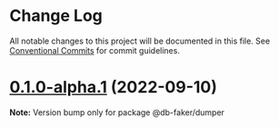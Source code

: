 # Change Log

All notable changes to this project will be documented in this file.
See [Conventional Commits](https://conventionalcommits.org) for commit guidelines.

# [0.1.0-alpha.1](https://github.com/syneki/db-faker/compare/@db-faker/dumper@0.1.0-alpha.0...@db-faker/dumper@0.1.0-alpha.1) (2022-09-10)

**Note:** Version bump only for package @db-faker/dumper
